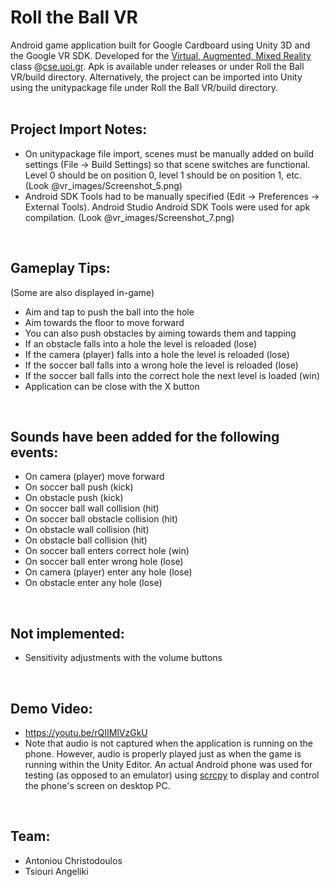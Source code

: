 # Roll the Ball VR
Android game application built for Google Cardboard using Unity 3D and the Google VR SDK. Developed for the [Virtual, Augmented, Mixed Reality](https://www.cs.uoi.gr/course/virtual-augmented-mixed-reality/?lang=en) class @[cse.uoi.gr](https://www.cs.uoi.gr/). Apk is available under releases or under Roll the Ball VR/build directory. Alternatively, the project can be imported into Unity using the unitypackage file under Roll the Ball VR/build directory.
<br>
<br>


## Project Import Notes:
- On unitypackage file import, scenes must be manually added on build settings (File -> Build Settings) so that scene switches are functional. Level 0 should be on position 0, level 1 should be on position 1, etc. (Look @vr_images/Screenshot_5.png)
- Android SDK Tools had to be manually specified (Edit -> Preferences -> External Tools). Android Studio Android SDK Tools were used for apk compilation. (Look @vr_images/Screenshot_7.png)
<br>

## Gameplay Tips:
(Some are also displayed in-game)
- Aim and tap to push the ball into the hole
- Aim towards the floor to move forward
- You can also push obstacles by aiming towards them and tapping
- If an obstacle falls into a hole the level is reloaded (lose)
- If the camera (player) falls into a hole the level is reloaded (lose)
- If the soccer ball falls into a wrong hole the level is reloaded (lose)
- If the soccer ball falls into the correct hole the next level is loaded (win)
- Application can be close with the X button 
<br>

## Sounds have been added for the following events:
- On camera (player) move forward
- On soccer ball push (kick)
- On obstacle push (kick)
- On soccer ball wall collision (hit)
- On soccer ball obstacle collision (hit)
- On obstacle wall collision (hit)
- On obstacle ball collision (hit)
- On soccer ball enters correct hole (win)
- On soccer ball enter wrong hole (lose)
- On camera (player) enter any hole (lose)
- On obstacle enter any hole (lose)
<br>

## Not implemented:
- Sensitivity adjustments with the volume buttons
<br>

## Demo Video:
- https://youtu.be/rQIIMlVzGkU
- Note that audio is not captured when the application is running on the phone. However, audio is properly played just as when the game is running within the Unity Editor. An actual Android phone was used for testing (as opposed to an emulator) using [scrcpy](https://github.com/Genymobile/scrcpy) to display and control the phone's screen on desktop PC.
<br>

## Team:
- Antoniou Christodoulos
- Tsiouri Angeliki
<br>
